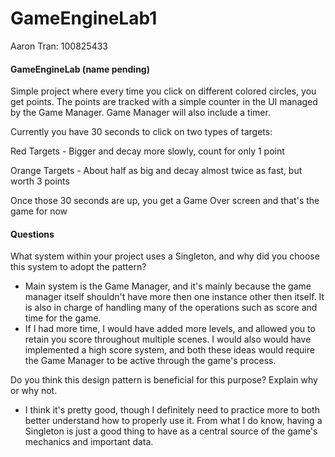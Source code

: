 # GameEngineLab1

Aaron Tran: 100825433



#### GameEngineLab (name pending)

Simple project where every time you click on different colored circles, you get points. The points are tracked with a simple counter in the UI managed by the Game Manager. Game Manager will also include a timer.



Currently you have 30 seconds to click on two types of targets:



Red Targets - Bigger and decay more slowly, count for only 1 point

Orange Targets - About half as big and decay almost twice as fast, but worth 3 points



Once those 30 seconds are up, you get a Game Over screen and that's the game for now



#### Questions

What system within your project uses a Singleton, and why did you choose this system to adopt the pattern?

* Main system is the Game Manager, and it's mainly because the game manager itself shouldn't have more then one instance
  other then itself. It is also in charge of handling many of the operations such as score and time for the game.
* If I had more time, I would have added more levels, and allowed you to retain you score throughout multiple scenes. 
  I would also would have implemented a high score system, and both these ideas would require the Game Manager to be
  active through the game's process.
    

Do you think this design pattern is beneficial for this purpose? Explain why or why not.

* I think it's pretty good, though I definitely need to practice more to both better understand how to properly use it.
  From what I do know, having a Singleton is just a good thing to have as a central source of the game's mechanics and 
  important data.
